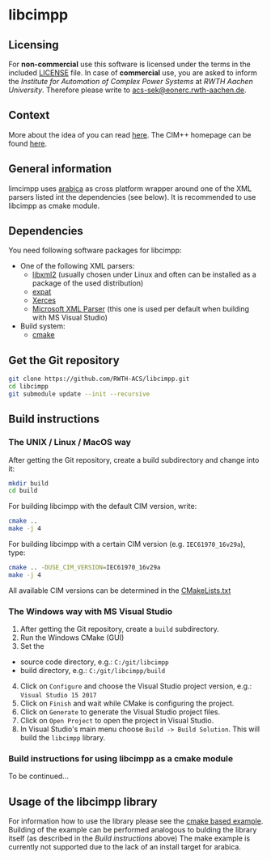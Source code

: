 libcimpp
========

## Licensing
For **non-commercial** use this software is licensed under the terms in the included [LICENSE](LICENSE) file.
In case of **commercial** use, you are asked to inform the *Institute for Automation of Complex Power Systems* at *RWTH Aachen University*. Therefore please write to [acs-sek@eonerc.rwth-aachen.de](mailto:acs-sek@eonerc.rwth-aachen.de).

## Context
More about the idea of  you can read [here](http://rdcu.be/vOop). The CIM++ homepage can be found [here](http://fein-aachen.org/projects/cimpp).

## General information
limcimpp uses [arabica](http://www.jezuk.co.uk/cgi-bin/view/arabica) as cross platform wrapper around one of the XML parsers listed int the dependencies (see below).
It is recommended to use libcimpp as cmake module.

## Dependencies
You need following software packages for libcimpp:
+ One of the following XML parsers:
  + [libxml2](http://www.xmlsoft.org/) (usually chosen under Linux and often can be installed as a package of the used distribution)
  + [expat](http://expat.sourceforge.net/)
  + [Xerces](http://xerces.apache.org/xerces-c/)
  + [Microsoft XML Parser](https://support.microsoft.com/en-en/help/324460) (this one is used per default when building with MS Visual Studio)
+ Build system:
  + [cmake](https://cmake.org/)

## Get the Git repository
```bash
git clone https://github.com/RWTH-ACS/libcimpp.git
cd libcimpp
git submodule update --init --recursive
```

## Build instructions
### The UNIX / Linux / MacOS way
After getting the Git repository, create a build subdirectory and change into it:
```bash
mkdir build
cd build
```

For building libcimpp with the default CIM version, write:
```bash
cmake ..
make -j 4
```

For building libcimpp with a certain CIM version (e.g. `IEC61970_16v29a`), type:
```bash
cmake .. -DUSE_CIM_VERSION=IEC61970_16v29a
make -j 4
```
All available CIM versions can be determined in the [CMakeLists.txt](CMakeLists.txt)

### The Windows way with MS Visual Studio
1. After getting the Git repository, create a `build` subdirectory.
2. Run the Windows CMake (GUI)
3. Set the
* source code directory, e.g.: `C:/git/libcimpp`
* build directory, e.g.: `C:/git/libcimpp/build`
4. Click on `Configure` and choose the Visual Studio project version, e.g.: `Visual Studio 15 2017`
5. Click on `Finish` and wait while CMake is configuring the project.
6. Click on `Generate` to generate the Visual Studio project files.
7. Click on `Open Project` to open the project in Visual Studio.
8. In Visual Studio's main menu choose `Build -> Build Solution`. This will build the `libcimpp` library.

### Build instructions for using libcimpp as a cmake module
To be continued...


## Usage of the libcimpp library
For information how to use the library please see the [cmake based example](https://git.rwth-aachen.de/acs/core/cim/cimpp/libcimpp/tree/master/examples/cmake).
Building of the example can be performed analogous to bulding the library itself (as described in the *Build instructions* above)
The make example is currently not supported due to the lack of an install target for arabica.
